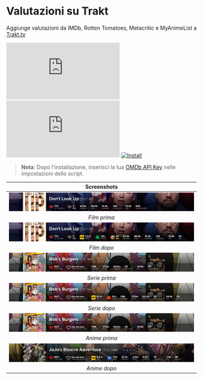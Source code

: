 # Valutazioni su Trakt

Aggiunge valutazioni da IMDb, Rotten Tomatoes, Metacritic e MyAnimeList a [Trakt.tv][trakt-link]

[![Version][version-badge]][link]
[![Size][size-badge]][link]
[![Install][install-badge]][download-link]

>**Nota**: Dopo l'installazione, inserisci la tua [OMDb API Key][omdb-api] nelle impostazioni dello script.

|           Screenshots           |
| :-----------------------------: |
| [![Before][screenshot-1]][link] |
|          _Film prima_           |
| [![After][screenshot-2]][link]  |
|           _Film dopo_           |
| [![Before][screenshot-3]][link] |
|          _Serie prima_          |
| [![After][screenshot-4]][link]  |
|          _Serie dopo_           |
| [![Before][screenshot-5]][link] |
|          _Anime prima_          |
| [![After][screenshot-6]][link]  |
|          _Anime dopo_           |

[trakt-link]: https://trakt.tv/
[link]: #valutazioni-su-trakt
[omdb-api]: https://www.omdbapi.com/apikey.aspx

[version-badge]: https://flat.badgen.net/runkit/iFelix18/version/iFelix18/Trakt-Userscripts/master/userscripts/meta/ratings-on-trakt.meta.js
[size-badge]: https://flat.badgen.net/badgesize/normal/iFelix18/Trakt-Userscripts/master/userscripts/ratings-on-trakt.user.js
[install-badge]: https://flat.badgen.net/badge/install%20directly%20from/GitHub/blue "Clicca qui!"

[download-link]: https://cdn.jsdelivr.net/gh/iFelix18/Trakt-Userscripts@master/userscripts/ratings-on-trakt.user.js "Clicca qui!"

[screenshot-1]: /docs/screenshots/ratings-on-trakt_movie-before.png?raw=true "Prima"
[screenshot-2]: /docs/screenshots/ratings-on-trakt_movie-after.png?raw=true "Dopo"
[screenshot-3]: /docs/screenshots/ratings-on-trakt_show-before.png?raw=true "Prima"
[screenshot-4]: /docs/screenshots/ratings-on-trakt_show-after.png?raw=true "Dopo"
[screenshot-5]: /docs/screenshots/ratings-on-trakt_show-before.png?raw=true "Prima"
[screenshot-6]: /docs/screenshots/ratings-on-trakt_anime-after.png?raw=true "Dopo"
